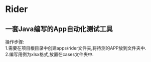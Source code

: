 # Rider
## 一套Java编写的App自动化测试工具

操作步骤:  
    1.需要在项目根目录中创建apps/rider文件夹,将待测的APP放到文件夹中.  
    2.编写用例为xlsx格式,放置在cases文件夹中.